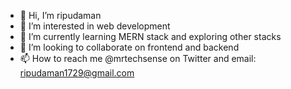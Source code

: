 - 👋 Hi, I’m ripudaman
- 👀 I’m interested in web development
- 🌱 I’m currently learning MERN stack and exploring other stacks
- 💞️ I’m looking to collaborate on frontend and backend
- 📫 How to reach me @mrtechsense on Twitter and email: ripudaman1729@gmail.com

